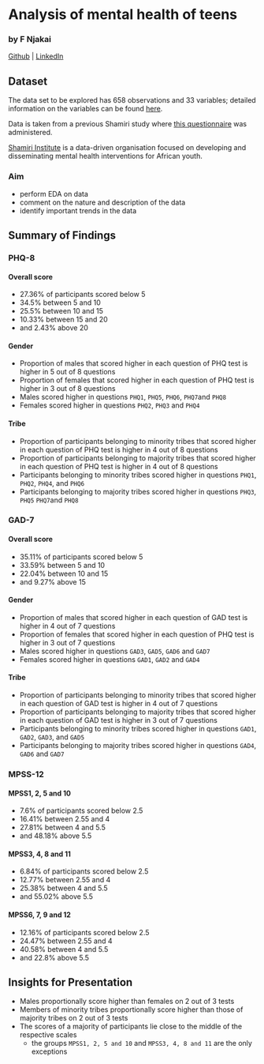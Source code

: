 # Analysis of mental health of teens

### by F Njakai

[Github](https://www.github.com/brk-a) | [LinkedIn](https://www.linkedin.com/in/fnjakai)

## Dataset
The data set to be explored has 658 observations and 33 variables; detailed information on the variables can be found [here](./variables.md).

Data is taken from a previous Shamiri study where [this questionnaire](https://osf.io/8ga2z) was administered.

[Shamiri Institute](https://www.shamiri.institute/) is a data-driven organisation focused on developing and disseminating mental health interventions for African youth. 

### Aim
* perform EDA on data
* comment on the nature and description of the data
* identify important trends in the data

## Summary of Findings
### PHQ-8
#### Overall score
* 27.36% of participants scored below 5
* 34.5% between 5 and 10
* 25.5% between 10 and 15
* 10.33% between 15 and 20
* and 2.43% above 20
#### Gender
* Proportion of males that scored higher in each question of PHQ test is higher in 5 out of 8 questions
*  Proportion of females that scored higher in each question of PHQ test is higher in 3 out of 8 questions
* Males scored higher in questions `PHQ1`, `PHQ5`, `PHQ6`, `PHQ7`and `PHQ8`
* Females scored higher in questions `PHQ2`, `PHQ3` and `PHQ4`
#### Tribe
* Proportion of participants belonging to minority tribes that scored higher in each question of PHQ test is higher in 4 out of 8 questions
*  Proportion of participants belonging to majority tribes that scored higher in each question of PHQ test is higher in 4 out of 8 questions
* Participants belonging to minority tribes scored higher in questions `PHQ1`, `PHQ2`, `PHQ4`, and `PHQ6`
* Participants belonging to majority tribes scored higher in questions `PHQ3`, `PHQ5` `PHQ7`and `PHQ8`
### GAD-7
#### Overall score
* 35.11% of participants scored below 5
* 33.59% between 5 and 10
* 22.04% between 10 and 15
* and 9.27% above 15
#### Gender
* Proportion of males that scored higher in each question of GAD test is higher in 4 out of 7 questions
*  Proportion of females that scored higher in each question of PHQ test is higher in 3 out of 7 questions
* Males scored higher in questions `GAD3`, `GAD5`, `GAD6` and `GAD7`
* Females scored higher in questions `GAD1`, `GAD2` and `GAD4`
#### Tribe
* Proportion of participants belonging to minority tribes that scored higher in each question of GAD test is higher in 4 out of 7 questions
*  Proportion of participants belonging to majority tribes that scored higher in each question of GAD test is higher in 3 out of 7 questions
* Participants belonging to minority tribes scored higher in questions `GAD1`, `GAD2`, `GAD3`, and `GAD5`
* Participants belonging to majority tribes scored higher in questions `GAD4`, `GAD6` and `GAD7`
### MPSS-12
#### MPSS1, 2, 5 and 10
* 7.6% of participants scored below 2.5
* 16.41% between 2.55 and 4
* 27.81% between 4 and 5.5
* and 48.18% above 5.5
#### MPSS3, 4, 8 and 11
* 6.84% of participants scored below 2.5
* 12.77% between 2.55 and 4
* 25.38% between 4 and 5.5
* and 55.02% above 5.5
#### MPSS6, 7, 9 and 12
* 12.16% of participants scored below 2.5
* 24.47% between 2.55 and 4
* 40.58% between 4 and 5.5
* and 22.8% above 5.5
## Insights for Presentation
* Males proportionally score higher than females on 2 out of 3 tests
* Members of minority tribes proportionally score higher than those of majority tribes on 2 out of 3 tests
* The scores of a majority of participants lie close to the middle of the respective scales
    * the groups `MPSS1, 2, 5 and 10` and `MPSS3, 4, 8 and 11` are the only exceptions